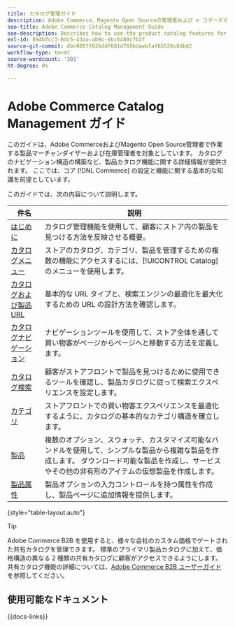 ```yaml
---
title: カタログ管理ガイド
description: Adobe Commerce、Magento Open Sourceの管理者および e コマースマーチャンダイザー向けの製品カタログ機能に関する包括的な情報です。
seo-title: Adobe Commerce Catalog Management Guide
seo-description: Describes how to use the product catalog features for Adobe Commerce and Magento Open Source.
exl-id: 894b7cc3-8dc5-43aa-ab9c-ebc6480c7b2f
source-git-commit: dbc0057f02bddf681d769bdaebfaf6b526c8dbd2
workflow-type: tm+mt
source-wordcount: '303'
ht-degree: 0%

---
```


# Adobe Commerce Catalog Management ガイド

このガイドは、Adobe CommerceおよびMagento Open Source管理者で作業する製品マーチャンダイザーおよび在庫管理者を対象としています。 カタログのナビゲーション構造の構築など、製品カタログ機能に関する詳細情報が提供されます。 ここでは、コア [!DNL Commerce] の設定と機能に関する基本的な知識を前提としています。

このガイドでは、次の内容について説明します。

| 件名 | 説明 |
| ------- | ----------- |
| [ はじめに ](introduction.md) | カタログ管理機能を使用して、顧客にストア内の製品を見つける方法を反映させる概要。 |
| [ カタログメニュー ](catalog-menu.md) | ストアのカタログ、カテゴリ、製品を管理するための複数の機能にアクセスするには、[!UICONTROL Catalog] のメニューを使用します。 |
| [ カタログおよび製品 URL](catalog-urls.md) | 基本的な URL タイプと、検索エンジンの最適化を最大化するための URL の設計方法を確認します。 |
| [ カタログナビゲーション ](navigation.md) | ナビゲーションツールを使用して、ストア全体を通して買い物客がページからページへと移動する方法を定義します。 |
| [ カタログ検索 ](search.md) | 顧客がストアフロントで製品を見つけるために使用できるツールを確認し、製品カタログに従って検索エクスペリエンスを設定します。 |
| [ カテゴリ ](categories.md) | ストアフロントでの買い物客エクスペリエンスを最適化するように、カタログの基本的なカテゴリ構造を確立します。 |
| [ 製品 ](products-list.md) | 複数のオプション、スウォッチ、カスタマイズ可能なバンドルを使用して、シンプルな製品から複雑な製品を作成します。 ダウンロード可能な製品を作成し、サービスやその他の非有形のアイテムの仮想製品を作成します。 |
| [ 製品属性 ](product-attributes.md) | 製品オプションの入力コントロールを持つ属性を作成し、製品ページに追加情報を提供します。 |

{style="table-layout:auto"}

>[!TIP]
>
>Adobe Commerce B2B を使用すると、様々な会社のカスタム価格でゲートされた共有カタログを管理できます。 標準のプライマリ製品カタログに加えて、価格構造の異なる 2 種類の共有カタログに顧客がアクセスできるようにします。 共有カタログ機能の詳細については、[Adobe Commerce B2B ユーザーガイド ](../b2b/catalog-shared.md) を参照してください。

## 使用可能なドキュメント

{{docs-links}}
